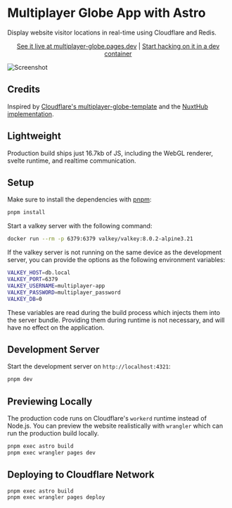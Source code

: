 # Multiplayer Globe App with Astro
Display website visitor locations in real-time using Cloudflare and Redis.

<p align=center>
  <a href="https://multiplayer-globe.pages.dev">See it live at multiplayer-globe.pages.dev</a> | <a href="https://github.com/codespaces/new?skip_quickstart=true&repo=923929205&ref=main&machine=premiumLinux">Start hacking on it in a dev container</a>
</p>

![Screenshot](https://github.com/user-attachments/assets/501eb849-b6cc-459d-a243-38de64776463)

## Credits

Inspired by <a href="https://github.com/cloudflare/templates/tree/main/multiplayer-globe-template">Cloudflare's multiplayer-globe-template</a> and the <a href="https://github.com/nuxt-hub/multiplayer-globe">NuxtHub implementation</a>.

## Lightweight

Production build ships just 16.7kb of JS, including the WebGL renderer, svelte runtime, and realtime communication.

## Setup
Make sure to install the dependencies with [pnpm](https://pnpm.io/installation#using-corepack):
```bash
pnpm install
```
Start a valkey server with the following command:
```bash
docker run --rm -p 6379:6379 valkey/valkey:8.0.2-alpine3.21
```
If the valkey server is not running on the same device as the development server, you can provide the options as the following environment variables:
```bash
VALKEY_HOST=db.local
VALKEY_PORT=6379
VALKEY_USERNAME=multiplayer-app
VALKEY_PASSWORD=multiplayer_password
VALKEY_DB=0
```
These variables are read during the build process which injects them into the server bundle.
Providing them during runtime is not necessary, and will have no effect on the application.

## Development Server
Start the development server on `http://localhost:4321`:
```bash
pnpm dev
```

## Previewing Locally
The production code runs on Cloudflare's `workerd` runtime instead of Node.js. You can preview the website realistically with `wrangler` which can run the production build locally.
```bash
pnpm exec astro build
pnpm exec wrangler pages dev
```

## Deploying to Cloudflare Network
```bash
pnpm exec astro build
pnpm exec wrangler pages deploy
```
